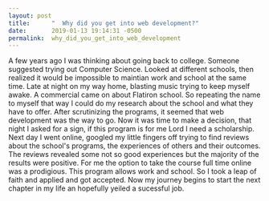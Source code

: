 ```yaml
---
layout: post
title:      "  Why did you get into web development?"
date:       2019-01-13 19:14:31 -0500
permalink:  why_did_you_get_into_web_development
---
```



A few years ago I was thinking about going back to college.  Someone suggested  trying out  Computer Science. Looked at different schools, then realized it would  be impossible to maintian work and school at the same time. Late at night on my way home, blasting music trying to keep myself awake. A commercial came on about Flatiron school. So repeating the name to myself that way I could do my research about the school and what they have to offer. After scrutinizing the  programs, it seemed that web development  was the way to go.  Now it was time to make a decision,  that night I asked for a sign, if this program is for me Lord I need a scholarship. Next day I went online, googled my little fingers off trying to find reviews about the school's programs, the experiences of others and their outcomes.  The reviews revealed some not so good experiences but the  majority of the results were positive. For me the option to take the course full time online was a prodigious. This program allows  work and school. So I took a leap of faith and applied and got accepted. Now my journey begins to start the next chapter in my life an hopefully yeiled a sucessful job.

